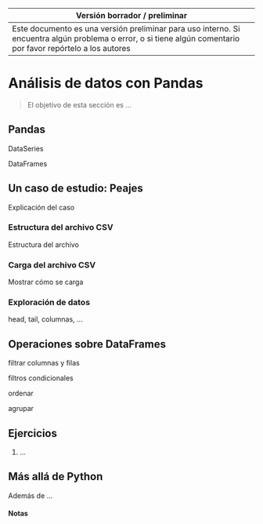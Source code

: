 Versión borrador / preliminar |
-------------------|
Este documento es una versión preliminar para uso interno. Si encuentra algún problema o error, o si tiene algún comentario por favor repórtelo a los autores|


# Análisis de datos con Pandas

> El objetivo de esta sección es ...



## Pandas


DataSeries

DataFrames


## Un caso de estudio: Peajes

Explicación del caso


### Estructura del archivo CSV

Estructura del archivo


### Carga del archivo CSV

Mostrar cómo se carga

### Exploración de datos

head, tail, columnas, ...


## Operaciones sobre DataFrames

filtrar columnas y filas

filtros condicionales

ordenar

agrupar




## Ejercicios ##

1. ... 




## Más allá de Python

Además de ...
 

#### Notas 

